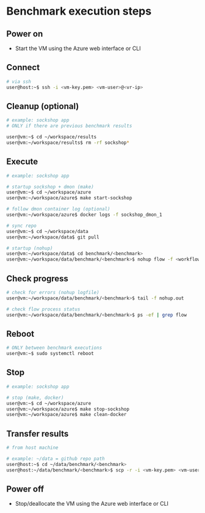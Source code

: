 # Benchmark execution steps

## Power on

- Start the VM using the Azure web interface or CLI

## Connect

```sh
# via ssh
user@host:~$ ssh -i <vm-key.pem> <vm-user>@<vr-ip>
```

## Cleanup (optional)

```sh
# example: sockshop app
# ONLY if there are previous benchmark results

user@vm:~$ cd ~/workspace/results
user@vm:~/workspace/results$ rm -rf sockshop*
```

## Execute

```sh
# example: sockshop app

# startup sockshop + dmon (make)
user@vm:~$ cd ~/workspace/azure
user@vm:~/workspace/azure$ make start-sockshop

# follow dmon container log (optional)
user@vm:~/workspace/azure$ docker logs -f sockshop_dmon_1

# sync repo
user@vm:~$ cd ~/workspace/data
user@vm:~/workspace/data$ git pull

# startup (nohup)
user@vm:~/workspace/data$ cd benchmark/<benchmark>
user@vm:~/workspace/data/benchmark/<benchmark>$ nohup flow -f <workflow>.yml -o ~/workspace/results -z &
```

## Check progress

```sh
# check for errors (nohup logfile)
user@vm:~/workspace/data/benchmark/<benchmark>$ tail -f nohup.out

# check flow process status
user@vm:~/workspace/data/benchmark/<benchmark>$ ps -ef | grep flow
```

## Reboot

```sh
# ONLY between benchmark executions
user@vm:~$ sudo systemctl reboot
```

## Stop

```sh
# example: sockshop app

# stop (make, docker)
user@vm:~$ cd ~/workspace/azure
user@vm:~/workspace/azure$ make stop-sockshop
user@vm:~/workspace/azure$ make clean-docker
```

## Transfer results

```sh
# from host machine

# example: ~/data = github repo path
user@host:~$ cd ~/data/benchmark/<benchmark>
user@host:~/data/benchmark/<benchmark>$ scp -r -i <vm-key.pem> <vm-user>@<vr-ip>:~/workspace/results .
```

## Power off

- Stop/deallocate the VM using the Azure web interface or CLI
